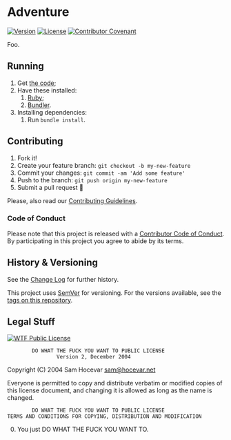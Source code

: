 # Adventure

[![Version](https://img.shields.io/badge/version-0.1.0-lightgrey)](https://github.com/Nereare/Adventure)
[![License](https://img.shields.io/badge/license-WTFPL-blue)](LICENSE.md)
[![Contributor Covenant](https://img.shields.io/badge/Contributor%20Covenant-v1.4%20adopted-ff69b4.svg)](CODE-OF-CONDUCT.md)

Foo.

## Running

1. Get [the code](https://github.com/Nereare/Adventure/archive/master.zip);
2. Have these installed:
    1. [Ruby](https://www.ruby-lang.org);
    2. [Bundler](https://bundler.io/).
3. Installing dependencies:
    1. Run `bundle install`.

## Contributing

1. Fork it!
2. Create your feature branch: `git checkout -b my-new-feature`
3. Commit your changes: `git commit -am 'Add some feature'`
4. Push to the branch: `git push origin my-new-feature`
5. Submit a pull request :tada:

Please, also read our [Contributing Guidelines](CONTRIBUTING.md).

### Code of Conduct

Please note that this project is released with a [Contributor Code of Conduct](CODE-OF-CONDUCT.md). By participating in this project you agree to abide by its terms.

## History & Versioning

See the [Change Log](CHANGELOG.md) for further history.

This project uses [SemVer](http://semver.org/) for versioning. For the versions available, see the [tags on this repository](https://github.com/Nereare/Adventure/tags).

## Legal Stuff

[![WTF Public License](http://www.wtfpl.net/wp-content/uploads/2012/12/wtfpl-badge-1.png)](LICENSE.md)

            DO WHAT THE FUCK YOU WANT TO PUBLIC LICENSE
                    Version 2, December 2004

Copyright (C) 2004 Sam Hocevar <sam@hocevar.net>

Everyone is permitted to copy and distribute verbatim or modified
copies of this license document, and changing it is allowed as long
as the name is changed.

            DO WHAT THE FUCK YOU WANT TO PUBLIC LICENSE
    TERMS AND CONDITIONS FOR COPYING, DISTRIBUTION AND MODIFICATION

0. You just DO WHAT THE FUCK YOU WANT TO.
